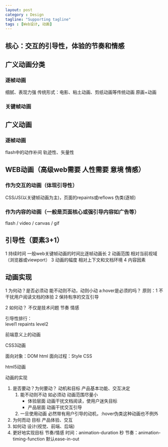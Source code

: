 ```yaml
---
layout: post
category : Design
tagline: "Supporting tagline"
tags : [Web设计, 动画]
---
```




## 核心：交互的引导性，体验的节奏和情感

## 广义动画分类

### 逐帧动画

细腻、表现力强
传统形式：电影、粘土动画、剪纸动画等传统动画
原画+动画

### 关键帧动画

## 广义动画

### 逐帧动画

flash中的动作补间
轨迹性、矢量性

## WEB动画（高级web需要 人性需要 意境 情感）

### 作为交互的动画（体现引导性）

CSS/JS(以关键帧动画为主)，页面的repaints或reflows
伪类(逐帧)

### 作为内容的动画（一般是页面核心或强引导内容如广告等）
flash / video / canvas / gif

## 引导性（要素3+1）
1 持续时间
	一般web关键帧动画的时间比逐帧动画长
2 动画范围
	相对当前视域（浏览器或viewport）
3 动画的幅度
	相对上下文和文档环境
4 内容因素

## 动画实现
1 为何动？是否必须动
	能不动则不动，动则小动
	a:hover是必须的吗？
	原则：1 不干扰用户阅读文档的体验
		2 保持有序的交互引导

2 如何动？
	不仅是技术问题
	节奏 情感

引导性排行：  
level1 repaints
level2 

前端意义上的动画

CSS3动画

面向对象：DOM html
面向过程：Style CSS

html5动画

动画的实现

1. 是否要动？为何要动？ 动机和目标 产品基本功能、交互决定
	1. 能不动则不动 如必须动 动画范围尽量小
		* 体验层面 动画干扰文档阅读，使用户迷失目标
		* 产品层面 动画干扰交互引导
	2. 一旦使用动画 必然带有用户引导的动机，:hover伪类这种动画也不例外
2. 为何而动 目标 产品体验、交互
3. 如何动		设计(视觉、前端、后端)
4. 更好地实现目标 节奏/情感
	时间：animation-duration	秒
	节奏：animation-timing-function 默认ease-in-out

